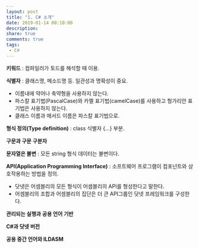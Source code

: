 ```yaml
---
layout: post
title: "1. C# 소개"
date: 2019-01-14 00:10:00
description:
share: true
comments: true
tags: 
 - C#
---
```


**키워드** : 컴파일러가 토드를 해석할 때 이용.

**식별자** : 클래스명, 메소드명 등. 일관성과 명확성이 중요.
- 이름내에 약어나 축약형을 사용하지 않는다.
- 파스칼 표기법(PascalCase)와 카멜 표기법(camelCase)를 사용하고 헝가리안 표기법은 사용하지 않는다.
- 클래스 이름과 메서드 이름은 파스칼 표기법으로.

**형식 정의(Type definition)** : class 식별자 {...} 부분.

**구문과 구문 구분자**

**문자열은 불변** : 모든 string 형식 데이터는 불변이다.

**API(Application Programming Interface)** : 소프트웨어 프로그램이 컴포넌트와 상호작용하는 방법을 정의.
- 닷넷은 어셈블리의 모든 형식이 어셈블리의 API를 형성한다고 말한다.
- 어셈블리의 조합과 어셈블리의 집단은 더 큰 API그룹인 닷넷 프레임워크를 구성한다.

**관리되는 실행과 공용 언어 기반**

**C#과 닷넷 버전**

**공용 중간 언어와 ILDASM**

